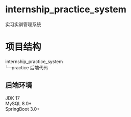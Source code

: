 # internship_practice_system
实习实训管理系统

# 项目结构
internship_practice_system  
  └─practice 后端代码
 
## 后端环境
JDK 17  
MySQL 8.0+  
SpringBoot 3.0+  
